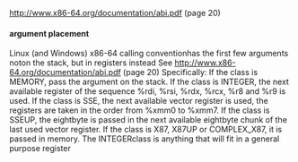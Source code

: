 http://www.x86-64.org/documentation/abi.pdf (page 20)

#### argument placement 
Linux (and Windows) x86-64 calling conventionhas the first few arguments noton the stack, but in registers instead
See http://www.x86-64.org/documentation/abi.pdf (page 20) Specifically:
If the class is MEMORY, pass the argument on the stack.
If the class is INTEGER, the next available register of the sequence %rdi, %rsi, %rdx, %rcx, %r8 and %r9 is used.
If the class is SSE, the next available vector register is used, the registers are taken in the order from %xmm0 to %xmm7.
If the class is SSEUP, the eightbyte is passed in the next available eightbyte chunk of the last used vector register.
If the class is X87, X87UP or COMPLEX_X87, it is passed in memory.
The INTEGERclass is anything that will fit in a general purpose register
